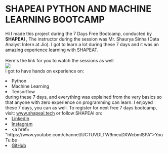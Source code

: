 # SHAPEAI PYTHON AND MACHINE LEARNING BOOTCAMP
Hi I made this project during the 7 Days Free Bootcamp, conducted by <b> SHAPEAI
</b>,
The instructor during the session was Mr. Shaurya Sinha (Data Analyst Intern at Jio). I got to
learn a lot during these 7 days and it was an amazing experience learning with SHAPEAT.
<br><br>Here's the link for you to watch the sessions as well<br>
<a href="https://www.youtube.com/playlist?list=PL7218TDRnbulNEA-59W7wWgCWE8LEDD6h"> <img src="https://github.com/ShapeAI/PYTHON-AND-DATA-ANALYTICS/blob/main/YOUTUBE 20THUMBNAIL-5.png"></a>
<br>I got to have hands on experience on:
<li>Python
<li>Machine Learning
<li>Tensorflow
<br>during these 7 days, and everything was explained from the very basics so that
anyone with zero experience on programming can learn.
I enjoyed these 7 days, you can as well. To register for next free 7 days bootcamp, visit:
<a href="https://www.shapeal.tech"> www.shapeal.tech</a>
or follow SHAPEAI on:
<li><a href=
"https://in.linkedin.com/company/shapeai">LinkedIn</a>
<li><a href=
"https://www.instagram.com/shape.ai/?hl=en">Instagram</a>
<li><а
href=
"https://www.youtube.com/channel/UCTUVDLTW9meuDXWcbmISPA">YouTu
be</a>
<li><a href=
"https://github.com/shapeai">GitHub</a>
